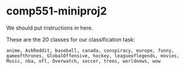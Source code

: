 # comp551-miniproj2

We should put instructions in here.

These are the 20 classes for our classification task:

```
anime, AskReddit, baseball, canada, conspiracy, europe, funny, gameofthrones, GlobalOffensive, hockey, leagueoflegends, movies, Music, nba, nfl, Overwatch, soccer, trees, worldnews, wow
```
